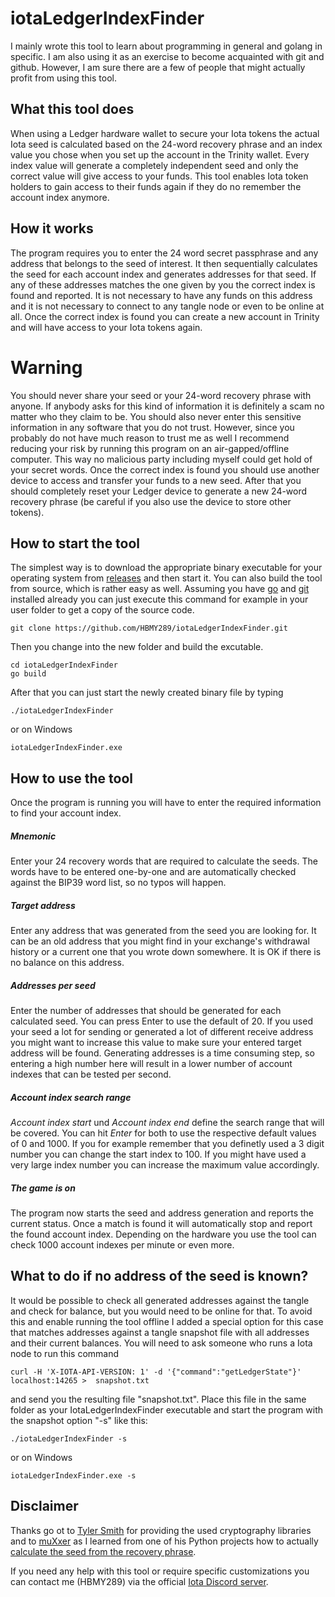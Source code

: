 # iotaLedgerIndexFinder

I mainly wrote this tool to learn about programming in general and golang in specific. I am also using it as an exercise to become acquainted with git and github. However, I am sure there are a few of people that might actually profit from using this tool.  

## What this tool does
When using a Ledger hardware wallet to secure your Iota tokens the actual Iota seed is calculated based on the 24-word recovery phrase and an index value you chose when you set up the account in the Trinity wallet. Every index value will generate a completely independent seed and only the correct value will give access to your funds. This tool enables Iota token holders to gain access to their funds again if they do no remember the account index anymore.

## How it works
The program requires you to enter the 24 word secret passphrase and any address that belongs to the seed of interest. It then sequentially calculates the seed for each account index and generates addresses for that seed. If any of these addresses matches the one given by you the correct index is found and reported. It is not necessary to have any funds on this address and it is not necessary to connect to any tangle node or even to be online at all. Once the correct index is found you can create a new account in Trinity and will have access to your Iota tokens again.

# Warning
You should never share your seed or your 24-word recovery phrase with anyone. If anybody asks for this kind of information it is definitely a scam no matter who they claim to be. You should also never enter this sensitive information in any software that you do not trust. However, since you probably do not have much reason to trust me as well I recommend reducing your risk by running this program on an air-gapped/offline computer. This way no malicious party including myself could get hold of your secret words. Once the correct index is found you should use another device to access and transfer your funds to a new seed. After that you should completely reset your Ledger device to generate a new 24-word recovery phrase (be careful if you also use the device to store other tokens).

## How to start the tool
The simplest way is to download the appropriate binary executable for your operating system from [releases](https://github.com/HBMY289/iotaLedgerIndexFinder/releases) and then start it. You can also build the tool from source, which is rather easy as well. Assuming you have [go](https://golang.org/doc/install) and [git](https://www.atlassian.com/git/tutorials/install-git) installed already you can just execute this command for example in your user folder to get a copy of the source code.
```
git clone https://github.com/HBMY289/iotaLedgerIndexFinder.git
```

Then you change into the new folder and build the excutable.
```
cd iotaLedgerIndexFinder
go build
```
After that you can just start the newly created binary file by typing
```
./iotaLedgerIndexFinder
```
or on Windows
```
iotaLedgerIndexFinder.exe
```


## How to use the tool
Once the program is running you will have to enter the required information to find your account index.

##### Mnemonic
Enter your 24 recovery words that are required to calculate the seeds. The words have to be entered one-by-one and are automatically checked against the BIP39 word list, so no typos will happen.

##### Target address
Enter any address that was generated from the seed you are looking for. It can be an old address that you might find in your exchange's withdrawal history or a current one that you wrote down somewhere. It is OK if there is no balance on this address.

##### Addresses per seed
Enter the number of addresses that should be generated for each calculated seed. You can press Enter to use the default of 20. If you used your seed a lot for sending or generated a lot of different receive address you might want to increase this value to make sure your entered target address will be found. Generating addresses is a time consuming step, so entering a high number here will result in a lower number of account indexes that can be tested per second.

##### Account index search range
*Account index start* und *Account index end* define the search range that will be covered. You can hit *Enter* for both to use the respective default values of 0 and 1000. If you for example remember that you definetly used a 3 digit number you can change the start index to 100. If you might have used a very large index number you can increase the maximum value accordingly.

##### The game is on
The program now starts the seed and address generation and reports the current status. Once a match is found it will automatically stop and report the found account index. Depending on the hardware you use the tool can check 1000 account indexes per minute or even more. 

## What to do if no address of the seed is known?
It would be possible to check all generated addresses against the tangle and check for balance, but you would need to be online for that. To avoid this and enable running the tool offline I added a special option for this case that matches addresses against a tangle snapshot file with all addresses and their current balances.
You will need to ask someone who runs a Iota node to run this command
```
curl -H 'X-IOTA-API-VERSION: 1' -d '{"command":"getLedgerState"}' localhost:14265 >  snapshot.txt
```
and send you the resulting file "snapshot.txt".
Place this file in the same folder as your IotaLedgerIndexFinder executable and start the program with the snapshot option "-s" like this:
```
./iotaLedgerIndexFinder -s
```
or on Windows
```
iotaLedgerIndexFinder.exe -s
```



## Disclaimer
Thanks go ot to [Tyler Smith](https://github.com/tyler-smith) for providing the used cryptography libraries and to [muXxer](https://github.com/muXxer) as I learned from one of his Python projects how to actually [calculate the seed from the recovery phrase](https://github.com/muXxer/recover-iota-seed-from-ledger-mnemonics).

If you need any help with this tool or require specific customizations you can contact me (HBMY289) via the official [Iota Discord server](https://discord.iota.org/).



